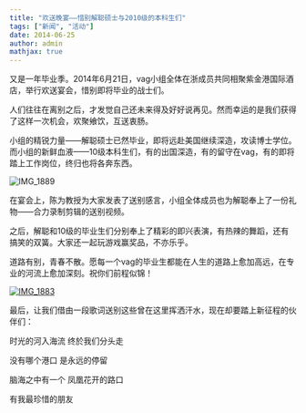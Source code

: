 ```yaml
---
title: "欢送晚宴——惜别解聪硕士与2010级的本科生们"
tags: ["新闻", "活动"]
date: 2014-06-25
author: admin  
mathjax: true
---
```


又是一年毕业季。2014年6月21日，vag小组全体在浙成员共同相聚紫金港国际酒店，举行欢送宴会，惜别即将毕业的战士们。

人们往往在离别之后，才发觉自己还未来得及好好说再见。然而幸运的是我们获得了这样一次机会，欢聚飨饮，互送衷肠。

小组的精锐力量——解聪硕士已然毕业，即将远赴美国继续深造，攻读博士学位。而小组的新鲜血液——10级本科生们，有的出国深造，有的留守在vag，有的即将踏上工作岗位，终归也将各奔东西。

![IMG_1889](http://www.cad.zju.edu.cn/home/vagblog/wp-content/uploads/2014/06/IMG_18892.jpg)

在宴会上，陈为教授为大家发表了送别感言，小组全体成员也为解聪奉上了一份礼物——合力录制剪辑的送别视频。



之后，解聪和10级的毕业生们分别奉上了精彩的即兴表演，有热辣的舞蹈，还有搞笑的双簧。大家还一起玩游戏赢奖品，不亦乐乎。

道路有别，青春不散。愿每一个vag的毕业生都能在人生的道路上愈加高远，在专业的河流上愈加深刻。祝你们前程似锦！

[![IMG_1883](http://www.cad.zju.edu.cn/home/vagblog/wp-content/uploads/2014/06/IMG_1883.jpg)](http://www.cad.zju.edu.cn/home/vagblog/wp-content/uploads/2014/06/IMG_1883.jpg)

最后，让我们借由一段歌词送别这些曾在这里挥洒汗水，现在却要踏上新征程的伙伴们：

时光的河入海流 终於我们分头走

没有哪个港口 是永远的停留

脑海之中有一个 凤凰花开的路口

有我最珍惜的朋友